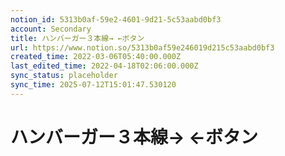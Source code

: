 ```yaml
---
notion_id: 5313b0af-59e2-4601-9d21-5c53aabd0bf3
account: Secondary
title: ハンバーガー３本線→ ←ボタン
url: https://www.notion.so/5313b0af59e246019d215c53aabd0bf3
created_time: 2022-03-06T05:40:00.000Z
last_edited_time: 2022-04-18T02:06:00.000Z
sync_status: placeholder
sync_time: 2025-07-12T15:01:47.530120
---
```

# ハンバーガー３本線→ ←ボタン
